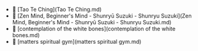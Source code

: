 * 📄 [Tao Te Ching](Tao Te Ching.md)
* 📄 [Zen Mind, Beginner's Mind - Shunryū Suzuki - Shunryu Suzuki](Zen Mind, Beginner's Mind - Shunryū Suzuki - Shunryu Suzuki.md)
* 📄 [contemplation of the white bones](contemplation of the white bones.md)
* 📄 [matters spiritual gym](matters spiritual gym.md)
